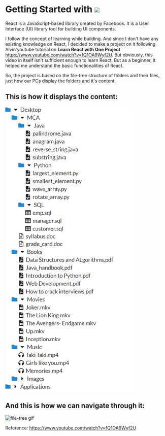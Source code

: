 # Getting Started with <img src="https://img.shields.io/badge/React-20232A?style=for-the-badge&logo=react&logoColor=61DAFB" height=30>

React is a JavaScript-based library created by Facebook. It is a User Interface (UI) library tool for building UI components.

I follow the concept of learning while building. And since I don't have any existing knowledge on React, I decided to make a project on it following Alvin'youtube tutorial on **Learn React with One Project** https://www.youtube.com/watch?v=fQ1OA9Wyf2U. But obviously, this video in itself isn't sufficient enough to learn React. But as a beginner, it helped me understand the basic functionalities of React. 

So, the project is based on the file-tree structure of folders and their files, just how our PCs display the folders and it's content.


## This is how it displays the content:

![](Screenshots/P3.png)

## And this is how  we can navigate through it:


![file-tree gif](https://user-images.githubusercontent.com/76172860/116601598-4ed12180-a948-11eb-8023-747b0259893b.gif)


Reference: https://www.youtube.com/watch?v=fQ1OA9Wyf2U
